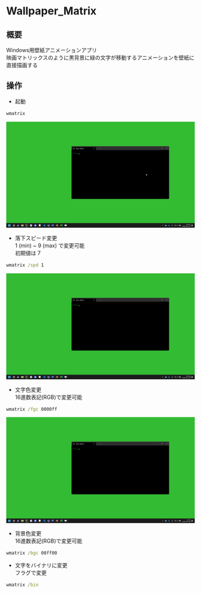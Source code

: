 # Wallpaper_Matrix
## 概要
Windows用壁紙アニメーションアプリ<br>
映画マトリックスのように黒背景に緑の文字が移動するアニメーションを壁紙に直接描画する
## 操作
- 起動
```bat
wmatrix
```
![wmatrix](https://github.com/devhx2/Wallpaper_Matrix/blob/main/img/wmatrix.gif)
- 落下スピード変更<br>
1 (min) ~ 9 (max) で変更可能<br>
初期値は 7
```bat
wmatrix /spd 1
```
![wmatrix_spd_1](https://github.com/devhx2/Wallpaper_Matrix/blob/main/img/wmatrix_spd_1.gif)
- 文字色変更<br>
16進数表記(RGB)で変更可能<br>
```bat
wmatrix /fgc 0000ff
```
![wmatrix_fgc_0000ff](https://github.com/devhx2/Wallpaper_Matrix/blob/main/img/wmatrix_fgc_0000ff.gif)
- 背景色変更<br>
16進数表記(RGB)で変更可能<br>
```bat
wmatrix /bgc 00ff00
```
- 文字をバイナリに変更<br>
フラグで変更<br>
```bat
wmatrix /bin
```
